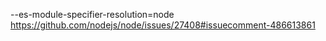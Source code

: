 --es-module-specifier-resolution=node
https://github.com/nodejs/node/issues/27408#issuecomment-486613861
